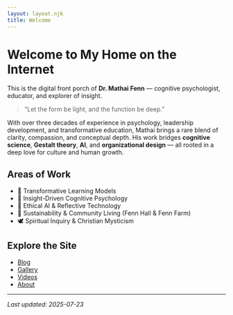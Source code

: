 ```yaml
---
layout: layout.njk
title: Welcome
---
```


# Welcome to My Home on the Internet

This is the digital front porch of **Dr. Mathai Fenn** — cognitive psychologist, educator, and explorer of insight.

> “Let the form be light, and the function be deep.”

With over three decades of experience in psychology, leadership development, and transformative education, Mathai brings a rare blend of clarity, compassion, and conceptual depth. His work bridges **cognitive science**, **Gestalt theory**, **AI**, and **organizational design** — all rooted in a deep love for culture and human growth.

## Areas of Work

- 🌱 Transformative Learning Models
- 🧠 Insight-Driven Cognitive Psychology
- 🤖 Ethical AI & Reflective Technology
- 🏡 Sustainability & Community Living (Fenn Hall & Fenn Farm)
- 🕊️ Spiritual Inquiry & Christian Mysticism

## Explore the Site

- [Blog](/blog)
- [Gallery](/gallery)
- [Videos](/videos)
- [About](/about)

---

_Last updated: 2025-07-23_  
